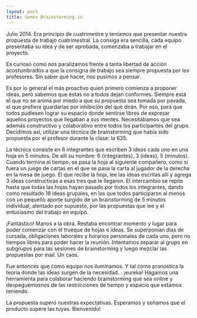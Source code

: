 ```yaml
---
layout: post
title: Somos Brainstorming.io
---
```


Julio 2014. Era principio de cuatrimestre y teníamos que presentar nuestra propuesta de trabajo cuatrimestral. La consiga era sencilla, cada equipo presentaba su idea y de ser aprobada, comenzaba a trabajar en el proyecto.

Es curioso como nos paralizamos frente a tanta libertad de acción acostumbrados a que la consigna de trabajo sea siempre propuesta por los profesores. Sin saber qué hacer, nos pusimos a pensar.

Es por lo general el más proactivo quien primero comienza a proponer ideas, pero sabemos que éstas no a todos dejan conformes. Siempre está el que no se anima por miedo a que su propuesta sea tomada por pavada, el que prefiere guardarlas por inhibición del qué dirán. Por eso, para que todos pudiesen lograr su espacio donde sentirse libres de expresar aquellos proyectos que llegaban a sus mentes. Necesitábamos que sea además constructivo y colaborativo entre todos los participantes del grupo. Decidimos así, utilizar una técnica de brainstorming que había sido propuesta por el profesor durante la clase: la 635.

La técnica consiste en 6 integrantes que escriben 3 ideas cada uno en una hoja en 5 minutos. De allí su nombre: 6 (integrantes), 3 (ideas), 5 (minutos). Cuando termina el tiempo, se pasa la hoja al siguiente compañero, como si fuera un juego de cartas en el que se pasa la carta al jugador de la derecha en la mesa de juego. El que recibe la hoja, lee las ideas escritas allí y agrega 3 ideas constructivas a esas tres que le llegaron. El intercambio se repite hasta que todas las hojas hayan pasado por todos los integrantes, dando como resultado 18 ideas grupales, en las que todos participaron al menos con un pequeño aporte surgido de un brainstorming de 5 minutos individual, alentado por supuesto, por las propuestas que lee y el entusiasmo del trabajo en equipo.

¡Fantástico! Manos a la obra. Restaba encontrar momento y lugar para poder comenzar con el trueque de hojas e ideas. Se superponían días de cursada, obligaciones laborales y horarios personales de cada uno, pero no tiempos libres para poder hacer la reunión. Intentamos separar al grupo en subgrupos para las sesiones de brainstorming y luego mezclar las propuestas por mail. Un caos.

Fue entonces que como equipo nos iluminamos. Y tal como pronostica la teoría donde las ideas surgen de la necesidad… ¡eureka! Hagamos una herramienta para colaborar haciendo brainstorming que sea online y despeguémosnos de las restricciones de tiempo y espacio que estamos teniendo.

La propuesta superó nuestras expectativas. Esperamos y soñamos que el producto supere las tuyas. Bienvenido!
